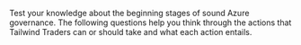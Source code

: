 Test your knowledge about the beginning stages of sound Azure governance. The following questions help you think through the actions that Tailwind Traders can or should take and what each action entails.


